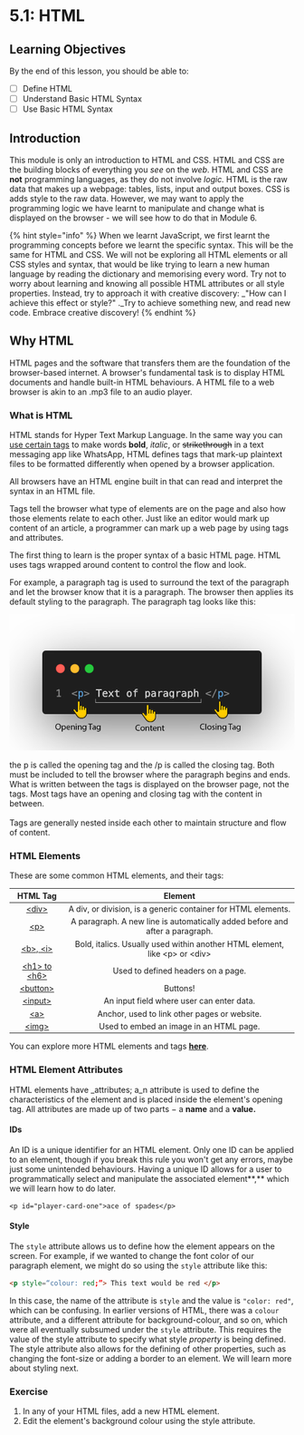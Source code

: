 # 5.1: HTML

## Learning Objectives

By the end of this lesson, you should be able to:

* [ ] Define HTML&#x20;
* [ ] Understand Basic HTML Syntax&#x20;
* [ ] Use Basic HTML Syntax

## Introduction

This module is only an introduction to HTML and CSS. HTML and CSS are the building blocks of everything you _see_ on the _web_. HTML and CSS are **not** programming languages, as they do not involve _logic._ HTML is the raw data that makes up a webpage: tables, lists, input and output boxes. CSS is adds style to the raw data. However, we may want to apply the programming logic we have learnt to manipulate and change what is displayed on the browser - we will see how to do that in Module 6.

{% hint style="info" %}
When we learnt JavaScript, we first learnt the programming concepts before we learnt the specific syntax. This will be the same for HTML and CSS. We will not be exploring all HTML elements or all CSS styles and syntax, that would be like trying to learn a new human language by reading the dictionary and memorising every word. Try not to worry about learning and knowing all possible HTML attributes or all style properties. Instead, try to approach it with creative discovery: _"How can I achieve this effect or style?" ._Try to achieve something new, and read new code. Embrace creative discovery!
{% endhint %}

## Why HTML

HTML pages and the software that transfers them are the foundation of the browser-based internet. A browser's fundamental task is to display HTML documents and handle built-in HTML behaviours. A HTML file to a web browser is akin to an .mp3 file to an audio player.

### What is HTML

HTML stands for Hyper Text Markup Language. In the same way you can [use certain tags](https://faq.whatsapp.com/general/chats/how-to-format-your-messages/?lang=fi) to make words **bold**, _italic_, or ~~strikethrough~~ in a text messaging app like WhatsApp, HTML defines tags that mark-up plaintext files to be formatted differently when opened by a browser application.

All browsers have an HTML engine built in that can read and interpret the syntax in an HTML file.&#x20;

Tags tell the browser what type of elements are on the page and also how those elements relate to each other. Just like an editor would mark up content of an article, a programmer can mark up a web page by using tags and attributes.&#x20;

The first thing to learn is the proper syntax of a basic HTML page. HTML uses tags wrapped around content to control the flow and look.&#x20;

For example, a paragraph tag is used to surround the text of the paragraph and let the browser know that it is a paragraph. The browser then applies its default styling to the paragraph. The paragraph tag looks like this:

![](<../../.gitbook/assets/html elements.png>)

the p is called the opening tag and the /p is called the closing tag. Both must be included to tell the browser where the paragraph begins and ends. What is written between the tags is displayed on the browser page, not the tags. Most tags have an opening and closing tag with the content in between. \
\
Tags are generally nested inside each other to maintain structure and flow of content.

### HTML Elements

These are some common HTML elements, and their tags:

|                              HTML Tag                             |                                    Element                                   |
| :---------------------------------------------------------------: | :--------------------------------------------------------------------------: |
|       [\<div>](https://www.w3schools.com/tags/tag\_div.asp)       |        A div, or division, is a generic container for HTML elements.         |
|         [\<p>](https://www.w3schools.com/tags/tag\_p.asp)         | A paragraph. A new line is automatically added before and after a paragraph. |
| [\<b>, \<i>](https://www.w3schools.com/html/html\_formatting.asp) | Bold, italics. Usually used within another HTML element, like \<p> or \<div> |
|    [\<h1> to \<h6>](https://www.w3schools.com/tags/tag\_hn.asp)   |                      Used to defined headers on a page.                      |
|    [\<button>](https://www.w3schools.com/tags/tag\_button.asp)    |                                   Buttons!                                   |
|     [\<input>](https://www.w3schools.com/tags/tag\_input.asp)     |                   An input field where user can enter data.                  |
|         [\<a>](https://www.w3schools.com/tags/tag\_a.asp)         |                 Anchor, used to link other pages or website.                 |
|       [\<img>](https://www.w3schools.com/tags/tag\_img.asp)       |                    Used to embed an image in an HTML page.                   |

You can explore more HTML elements and tags [**here**](https://www.w3schools.com/TAgs/default.asp).

### HTML Element Attributes

HTML elements have _attributes; a_n attribute is used to define the characteristics of the element and is placed inside the element's opening tag. All attributes are made up of two parts − a **name** and a **value.**&#x20;

#### IDs

An ID is a unique identifier for an HTML element. Only one ID can be applied to an element, though if you break this rule you won't get any errors, maybe just some unintended behaviours. Having a unique ID allows for a user to programmatically select and manipulate the associated element**,** which we will learn how to do later.&#x20;

```markup
<p id="player-card-one">ace of spades</p>
```

#### Style

The `style` attribute allows us to define how the element appears on the screen. For example, if we wanted to change the font color of our paragraph element, we might do so using the `style` attribute like this:

```html
<p style=“colour: red;”> This text would be red </p>
```

In this case, the name of the attribute is `style` and the value is `"color: red"`, which can be confusing. In earlier versions of HTML, there was a `colour` attribute, and a different attribute for background-colour, and so on, which were all eventually subsumed under the `style` attribute. This requires the value of the style attribute to specify what style _property_ is being defined. The style attribute also allows for the defining of other properties, such as changing the font-size or adding a border to an element. We will learn more about styling next.&#x20;

### Exercise

1. In any of your HTML files, add a new HTML element.
2. Edit the element's background colour using the style attribute.
